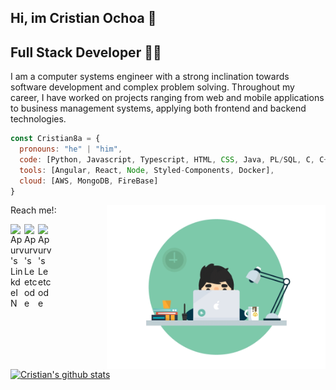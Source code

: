## Hi, im Cristian Ochoa 👋
## Full Stack Developer 👨‍💻

I am a computer systems engineer with a strong inclination towards software development and complex problem solving. Throughout my career, I have worked on projects ranging from web and mobile applications to business management systems, applying both frontend and backend technologies.

```js
const Cristian8a = {
  pronouns: "he" | "him",
  code: [Python, Javascript, Typescript, HTML, CSS, Java, PL/SQL, C, C++],
  tools: [Angular, React, Node, Styled-Components, Docker],
  cloud: [AWS, MongoDB, FireBase]
}
```
<img src="https://github.com/nirala69/nirala69/blob/master/70804f7e25b11f29db904f2fa7b4cd9d.gif" width="350" align='right'>

<p> Reach me!: </p>
<a href="https://www.linkedin.com/in/cristian-ochoa-153a24212/">
  <img align="left" alt="Apurv's LinkdeIN" width="22px" src="https://cdn.jsdelivr.net/npm/simple-icons@v3/icons/linkedin.svg" />
</a>
<a href="https://github.com/Cristian8a">
  <img align="left" alt="Apurv's Leetcode" width="22px" src="https://cdn.jsdelivr.net/npm/simple-icons@v3/icons/github.svg" />
</a>
<a href="cris_17e@hotmail.com">
  <img align="left" alt="Apurv's Leetcode" width="22px" src="https://cdn.jsdelivr.net/npm/simple-icons@v3/icons/gmail.svg"/>
</a>

<br>
</br>

[![Cristian's github stats](https://github-readme-stats.vercel.app/api?username=Cristian8a&show_icons=true&theme=merko&hide=[%22contribs%22,%22issues%22])](https://github.com/Cristian8a)


<!--
**Cristian8a/Cristian8a** is a ✨ _special_ ✨ repository because its `README.md` (this file) appears on your GitHub profile.

Here are some ideas to get you started:

- 🔭 I’m currently working on ...
- 🌱 I’m currently learning ...
- 👯 I’m looking to collaborate on ...
- 🤔 I’m looking for help with ...
- 💬 Ask me about ...
- 📫 How to reach me: ...
- 😄 Pronouns: ...
- ⚡ Fun fact: ...
-->
